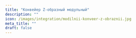 ```yaml
---
title: "Конвейер Z-образный модульный"
description: ""
icon: /images/integration/modilnii-konveer-z-obraznii.jpg 
meta_title: ""
draft: false
---
```


